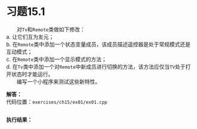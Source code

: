 # 习题15.1

&emsp;&emsp;对`Tv`和`Remote`类做如下修改：  
a. 让它们互为友元；  
b. 在`Remote`类中添加一个状态变量成员，该成员描述遥控器是处于常规模式还是互动模式；  
c. 在`Remote`类中添加一个显示模式的方法；  
d. 在`Tv`类中添加一个对`Remote`中新成员进行切换的方法，该方法应仅当`TV`处于打开状态时才能运行。  
&emsp;&emsp;编写一个小程序来测试这些新特性。

**解答：**  
代码位置：`exercises/ch15/ex01/ex01.cpp`
```c++

```

**执行结果：**  
```

```